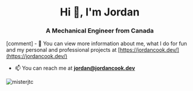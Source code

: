 <h1 align="center">Hi 👋, I'm Jordan</h1>
<h3 align="center">A Mechanical Engineer from Canada</h3>

[comment] - 📝 You can view more information about me, what I do for fun and my personal and professional projects at [https://jordancook.dev/](https://jordancook.dev/)

- 📫 You can reach me at **jordan@jordancook.dev**

<!--
**misterjtc/misterjtc** is a ✨ _special_ ✨ repository because its `README.md` (this file) appears on your GitHub profile.

Here are some ideas to get you started:

- 🔭 I’m currently working on ...
- 🌱 I’m currently learning ...
- 👯 I’m looking to collaborate on ...
- 🤔 I’m looking for help with ...
- 💬 Ask me about ...
- 📫 How to reach me: ...
- ⚡ Fun fact: ...
-->

<p align="left"> <img src="https://komarev.com/ghpvc/?username=misterjtc&style=flat-square" alt="misterjtc" /> </p>
